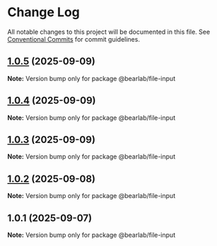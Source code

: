 # Change Log

All notable changes to this project will be documented in this file.
See [Conventional Commits](https://conventionalcommits.org) for commit guidelines.

## [1.0.5](https://github.com/hasanbala/ui-components/compare/@bearlab/file-input@1.0.4...@bearlab/file-input@1.0.5) (2025-09-09)

**Note:** Version bump only for package @bearlab/file-input





## [1.0.4](https://github.com/hasanbala/ui-components/compare/@bearlab/file-input@1.0.3...@bearlab/file-input@1.0.4) (2025-09-09)

**Note:** Version bump only for package @bearlab/file-input





## [1.0.3](https://github.com/hasanbala/ui-components/compare/@bearlab/file-input@1.0.2...@bearlab/file-input@1.0.3) (2025-09-09)

**Note:** Version bump only for package @bearlab/file-input





## [1.0.2](https://github.com/hasanbala/ui-components/compare/@bearlab/file-input@1.0.1...@bearlab/file-input@1.0.2) (2025-09-08)

**Note:** Version bump only for package @bearlab/file-input





## 1.0.1 (2025-09-07)

**Note:** Version bump only for package @bearlab/file-input
